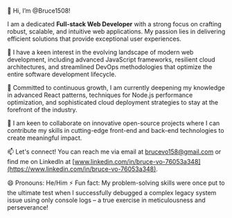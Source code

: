 👋 Hi, I’m @Bruce1508!

I am a dedicated **Full-stack Web Developer** with a strong focus on crafting robust, scalable, and intuitive web applications. My passion lies in delivering efficient solutions that provide exceptional user experiences.

👀 I have a keen interest in the evolving landscape of modern web development, including advanced JavaScript frameworks, resilient cloud architectures, and streamlined DevOps methodologies that optimize the entire software development lifecycle.

🌱 Committed to continuous growth, I am currently deepening my knowledge in advanced React patterns, techniques for Node.js performance optimization, and sophisticated cloud deployment strategies to stay at the forefront of the industry.

💞️ I am keen to collaborate on innovative open-source projects where I can contribute my skills in cutting-edge front-end and back-end technologies to create meaningful impact.

📫 Let's connect! You can reach me via email at [brucevo158@gmail.com](mailto:brucevo158@gmail.com) or find me on LinkedIn at [www.linkedin.com/in/bruce-vo-76053a348](https://www.linkedin.com/in/bruce-vo-76053a348).

😄 Pronouns: He/Him
⚡ Fun fact: My problem-solving skills were once put to the ultimate test when I successfully debugged a complex legacy system issue using only console logs – a true exercise in meticulousness and perseverance!
